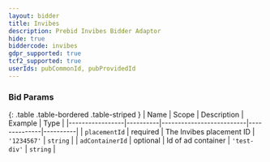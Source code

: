 ```yaml
---
layout: bidder
title: Invibes
description: Prebid Invibes Bidder Adaptor
hide: true
biddercode: invibes
gdpr_supported: true
tcf2_supported: true
userIds: pubCommonId, pubProvidedId
---
```


### Bid Params

{: .table .table-bordered .table-striped }
| Name            | Scope    | Description              | Example      | Type     |
|-----------------|----------|--------------------------|--------------|----------|
| `placementId`   | required | The Invibes placement ID | `'1234567'`  | `string` |
| `adContainerId` | optional | Id of ad container       | `'test-div'` | `string` |
